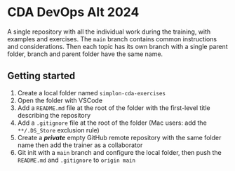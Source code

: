 # CDA DevOps Alt 2024
A single repository with all the individual work during the training, with examples and exercises. The `main` branch contains common instructions and considerations. Then each topic has its own branch with a single parent folder, branch and parent folder have the same name. 

## Getting started
1. Create a local folder named `simplon-cda-exercises`
2. Open the folder with VSCode
3. Add a `README.md` file at the root of the folder with the first-level title describing the repository
4. Add a `.gitignore` file at the root of the folder (Mac users: add the `**/.DS_Store` exclusion rule)
5. Create a ***private*** empty GitHub remote repository with the same folder name then add the trainer as a collaborator
6. Git init with a `main` branch and configure the local folder, then push the `README.md` and `.gitignore` to `origin main`
